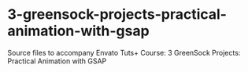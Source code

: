 # 3-greensock-projects-practical-animation-with-gsap
Source files to accompany Envato Tuts+ Course: 3 GreenSock Projects: Practical Animation with GSAP
